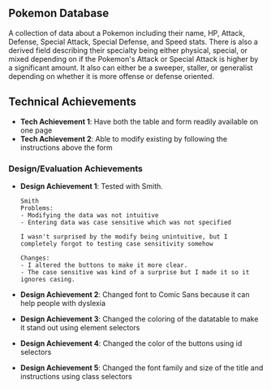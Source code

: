 ## Pokemon Database
A collection of data about a Pokemon including their name, HP, Attack, Defense, Special Attack, Special Defense, and Speed stats.
There is also a derived field describing their specialty being either physical, special, or mixed depending on if the Pokemon's
Attack or Special Attack is higher by a significant amount. It also can either be a sweeper, staller, or generalist depending
on whether it is more offense or defense oriented.

## Technical Achievements
- **Tech Achievement 1**: Have both the table and form readily available on one page
- **Tech Achievement 2**: Able to modify existing by following the instructions above the form

### Design/Evaluation Achievements
- **Design Achievement 1**: Tested with Smith.

      Smith
      Problems:
      - Modifying the data was not intuitive
      - Entering data was case sensitive which was not specified

      I wasn't surprised by the modify being unintuitive, but I completely forgot to testing case sensitivity somehow

      Changes:
      - I altered the buttons to make it more clear. 
      - The case sensitive was kind of a surprise but I made it so it ignores casing.
- **Design Achievement 2**: Changed font to Comic Sans because it can help people with dyslexia
- **Design Achievement 3**: Changed the coloring of the datatable to make it stand out using element selectors
- **Design Achievement 4**: Changed the color of the buttons using id selectors
- **Design Achievement 5**: Changed the font family and size of the title and instructions using class selectors